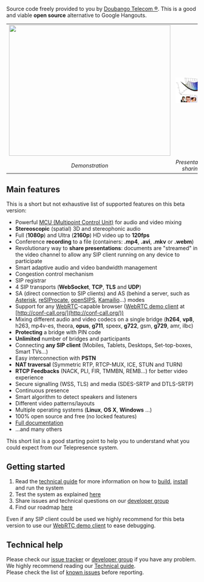 Source code freely provided to you by <a href='https://www.doubango.org'> Doubango Telecom ®</a>. This is a good and viable **open source** alternative to Google Hangouts.



<table>
<tr>
<td align='center'><a href='http://www.youtube.com/watch?feature=player_embedded&v=Yi3ufNso67U' target='_blank'><img src='http://img.youtube.com/vi/Yi3ufNso67U/0.jpg' width='425' height=344 /></a></td>
<td align='center'><img src='images/presentation_sharing.png' /></td>
</tr>
<tr>
<td align='center'><i>Demonstration</i></td>
<td align='center'><i>Presentation sharing</i></td>
</tr>
</table>

## Main features ##
This is a short but not exhaustive list of supported features on this beta version:

  * Powerful [MCU (Multipoint Control Unit)](http://en.wikipedia.org/wiki/Multipoint_control_unit) for audio and video mixing
  * **Stereoscopic** (spatial) 3D and stereophonic audio
  * Full (**1080p**) and Ultra (**2160p**) HD video up to **120fps**
  * Conference **recording** to a file (containers: **.mp4**, **.avi**, **.mkv** or **.webm**)
  * Revolutionary way to **share presentations**: documents are "streamed" in the video channel to allow any SIP client running on any device to participate
  * Smart adaptive audio and video bandwidth management
  * Congestion control mechanism
  * SIP registrar
  * 4 SIP transports (**WebSocket**, **TCP**, **TLS** and **UDP**)
  * SA (direct connection to SIP clients) and AS (behind a server, such as [Asterisk](http://www.asterisk.org/), [reSIProcate](http://www.resiprocate.org/Main_Page), [openSIPS](http://www.opensips.org/), [Kamailio](http://www.kamailio.org/w/)…) modes
  * Support for any [WebRTC](http://www.webrtc.org/)-capable browser ([WebRTC demo client](http://conf-call.org/) at [http://conf-call.org/](http://conf-call.org/))
  * Mixing different audio and video codecs on a single bridge (**h264**, **vp8**, h263, mp4v-es, theora, **opus**, **g711**, speex, **g722**, gsm, **g729**, amr, ilbc)
  * **Protecting** a bridge with PIN code
  * **Unlimited** number of bridges and participants
  * Connecting **any SIP client** (Mobiles, Tablets, Desktops, Set-top-boxes, Smart TVs...)
  * Easy interconnection with **PSTN**
  * **NAT traversal** (Symmetric RTP, RTCP-MUX, ICE, STUN and TURN)
  * **RTCP Feedbacks** (NACK, PLI, FIR, TMMBN, REMB…) for better video experience
  * Secure signalling (WSS, TLS) and media (SDES-SRTP and DTLS-SRTP)
  * Continuous presence
  * Smart algorithm to detect speakers and listeners
  * Different video patterns/layouts
  * Multiple operating systems (**Linux**, **OS X**, **Windows** …)
  * 100% open source and free (no locked features)
  * [Full documentation](http://conf-call.org/technical-guide.pdf?svn=1)
  * …and many others

This short list is a good starting point to help you to understand what you could expect from our Telepresence system.

## Getting started ##
  1. Read the [technical guide](http://conf-call.org/technical-guide.pdf?svn=2) for more information on how to [build](Support_BuildingSourceCode.md), [install](Support_BuildingSourceCode#Installing_the_configuration_and_fonts_files.md) and run the system
  1. Test the system as explained [here](Support_Testing_the_system.md)
  1. Share issues and technical questions on our [developer group](https://groups.google.com/group/opentelepresence)
  1. Find our roadmap [here](Support_Roadmap.md)

Even if any SIP client could be used we highly recommend for this beta version to use our [WebRTC demo client](http://conf-call.org/) to ease debugging.

## Technical help ##
Please check our [issue tracker](https://github.com/DoubangoTelecom/telepresence/issues) or [developer group](https://groups.google.com/group/opentelepresence) if you have any problem. <br />
We highly recommend reading our [Technical guide](http://conf-call.org/technical-guide.pdf?svn=2). <br />
Please check the list of [known issues](Support_Known_issues.md) before reporting.
